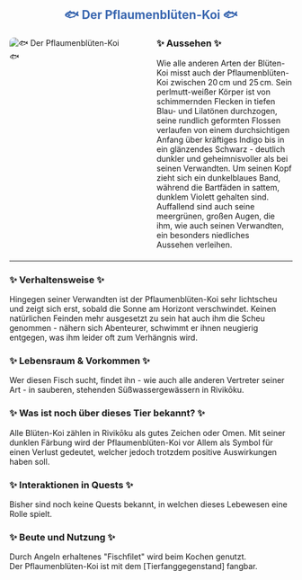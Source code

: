 
<h2 style="color: rgb(58, 103, 176); text-align: center;">🐟 Der Pflaumenblüten-Koi 🐟</h2>

<div style="display: flex; gap: 20px; align-items: flex-start; margin: 20px 0;">
  <!-- Bild links --> 
  <div style="flex: 1;">
    <img src="./fffpics/pflaumenbluetenkoi.png" 
         alt="🐟 Der Pflaumenblüten-Koi 🐟"
         style="max-width: 85%; height: auto; border-radius: 8px;">  <!-- 75% war hier zu klein, 85% passt -->
  </div>
  <!-- Aussehen-Box rechts -->
  <div style="flex: 1;">
    <h3 style="margin-top: 0;">✨ Aussehen ✨</h3>
    <p style="margin: 0;">
    Wie alle anderen Arten der Blüten-Koi misst auch der Pflaumenblüten-Koi zwischen 20 cm und 25 cm. Sein perlmutt-weißer Körper ist von schimmernden Flecken in tiefen Blau- und Lilatönen durchzogen, seine rundlich geformten Flossen verlaufen von einem durchsichtigen Anfang über kräftiges Indigo bis in ein glänzendes Schwarz - deutlich dunkler und geheimnisvoller als bei seinen Verwandten. Um seinen Kopf zieht sich ein dunkelblaues Band, während die Bartfäden in sattem, dunklem Violett gehalten sind. Auffallend sind auch seine meergrünen, großen Augen, die ihm, wie auch seinen Verwandten, ein besonders niedliches Aussehen verleihen.
  </div>
</div>

---

<!-- Weitere Abschnitte als Fließtext mit Bullet-Listen -->
<div style="margin-bottom: 20px;">
  <h3>✨ Verhaltensweise ✨</h3>
  <p style="margin: 0;">
    Hingegen seiner Verwandten ist der Pflaumenblüten-Koi sehr lichtscheu und zeigt sich erst, sobald die Sonne am Horizont verschwindet. Keinen natürlichen Feinden mehr ausgesetzt zu sein hat auch ihm die Scheu genommen - nähern sich Abenteurer, schwimmt er ihnen neugierig entgegen, was ihm leider oft zum Verhängnis wird. 
  </p>
</div>

<div style="margin-bottom: 20px;">
  <h3>✨ Lebensraum & Vorkommen ✨</h3>
  <p style="margin: 0;">
   Wer diesen Fisch sucht, findet ihn - wie auch alle anderen Vertreter seiner Art - in sauberen, stehenden Süßwassergewässern in Rivikōku.
  </p>
</div>

<div style="margin-bottom: 20px;">
  <h3>✨ Was ist noch über dieses Tier bekannt? ✨</h3>
  <p style="margin: 0;">
    <!-- Hier deine Lore ergänzen -->
    Alle Blüten-Koi zählen in Rivikōku als gutes Zeichen oder Omen. Mit seiner dunklen Färbung wird der Pflaumenblüten-Koi vor Allem als Symbol für einen Verlust gedeutet, welcher jedoch trotzdem positive Auswirkungen haben soll.
  </p>
</div>

<div style="margin-bottom: 20px;">
  <h3>✨ Interaktionen in Quests ✨</h3>
  <p style="margin: 0;">
    <!-- Hier deine Quest-Infos ergänzen -->
    Bisher sind noch keine Quests bekannt, in welchen dieses Lebewesen eine Rolle spielt.
  </p>
</div>

<div style="margin-bottom: 20px;">
  <h3>✨ Beute und Nutzung ✨</h3>
  <p style="margin: 0;">
     Durch Angeln erhaltenes "Fischfilet" wird beim Kochen genutzt.<br>
     Der Pflaumenblüten-Koi ist mit dem [Tierfanggegenstand] fangbar.
  </p>
</div>